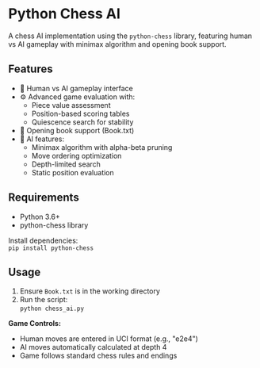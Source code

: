 # Python Chess AI

A chess AI implementation using the `python-chess` library, featuring human vs AI gameplay with minimax algorithm and opening book support.

## Features

- 🏁 Human vs AI gameplay interface
- ⚙️ Advanced game evaluation with:
  - Piece value assessment
  - Position-based scoring tables
  - Quiescence search for stability
- 📖 Opening book support (Book.txt)
- 🧠 AI features:
  - Minimax algorithm with alpha-beta pruning
  - Move ordering optimization
  - Depth-limited search
  - Static position evaluation

## Requirements

- Python 3.6+
- python-chess library

Install dependencies:  
`pip install python-chess`

## Usage

1. Ensure `Book.txt` is in the working directory
2. Run the script:  
`python chess_ai.py`

**Game Controls:**
- Human moves are entered in UCI format (e.g., "e2e4")
- AI moves automatically calculated at depth 4
- Game follows standard chess rules and endings
 
 